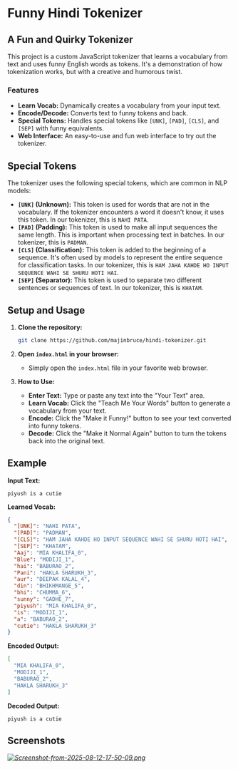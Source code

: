 # Funny Hindi Tokenizer

## A Fun and Quirky Tokenizer

This project is a custom JavaScript tokenizer that learns a vocabulary from text and uses funny English words as tokens. It's a demonstration of how tokenization works, but with a creative and humorous twist.

### Features

- **Learn Vocab:** Dynamically creates a vocabulary from your input text.
- **Encode/Decode:** Converts text to funny tokens and back.
- **Special Tokens:** Handles special tokens like `[UNK]`, `[PAD]`, `[CLS]`, and `[SEP]` with funny equivalents.
- **Web Interface:** An easy-to-use and fun web interface to try out the tokenizer.

## Special Tokens

The tokenizer uses the following special tokens, which are common in NLP models:

*   **`[UNK]` (Unknown):** This token is used for words that are not in the vocabulary. If the tokenizer encounters a word it doesn't know, it uses this token. In our tokenizer, this is `NAHI PATA`.
*   **`[PAD]` (Padding):** This token is used to make all input sequences the same length. This is important when processing text in batches. In our tokenizer, this is `PADMAN`.
*   **`[CLS]` (Classification):** This token is added to the beginning of a sequence. It's often used by models to represent the entire sequence for classification tasks. In our tokenizer, this is `HAM JAHA KAHDE HO INPUT SEQUENCE WAHI SE SHURU HOTI HAI`.
*   **`[SEP]` (Separator):** This token is used to separate two different sentences or sequences of text. In our tokenizer, this is `KHATAM`.

## Setup and Usage

1. **Clone the repository:**
   ```bash
   git clone https://github.com/majinbruce/hindi-tokenizer.git
   ```

2. **Open `index.html` in your browser:**
   - Simply open the `index.html` file in your favorite web browser.

3. **How to Use:**
   - **Enter Text:** Type or paste any text into the "Your Text" area.
   - **Learn Vocab:** Click the "Teach Me Your Words" button to generate a vocabulary from your text.
   - **Encode:** Click the "Make it Funny!" button to see your text converted into funny tokens.
   - **Decode:** Click the "Make it Normal Again" button to turn the tokens back into the original text.

## Example

**Input Text:**
```
piyush is a cutie
```

**Learned Vocab:**
```json
{
  "[UNK]": "NAHI PATA",
  "[PAD]": "PADMAN",
  "[CLS]": "HAM JAHA KAHDE HO INPUT SEQUENCE WAHI SE SHURU HOTI HAI",
  "[SEP]": "KHATAM",
  "Aaj": "MIA KHALIFA_0",
  "Blue": "MODIJI_1",
  "hai": "BABURAO_2",
  "Pani": "HAKLA SHARUKH_3",
  "aur": "DEEPAK KALAL_4",
  "din": "BHIKHMANGE_5",
  "bhi": "CHUMMA_6",
  "sunny": "GADHE_7",
  "piyush": "MIA KHALIFA_0",
  "is": "MODIJI_1",
  "a": "BABURAO_2",
  "cutie": "HAKLA SHARUKH_3"
}
```

**Encoded Output:**
```json
[
  "MIA KHALIFA_0",
  "MODIJI_1",
  "BABURAO_2",
  "HAKLA SHARUKH_3"
]
```

**Decoded Output:**
```
piyush is a cutie
```

## Screenshots

*[![Screenshot-from-2025-08-12-17-50-09.png](https://i.postimg.cc/HszpmXJP/Screenshot-from-2025-08-12-17-50-09.png)](https://postimg.cc/VdSyBSWj)*
